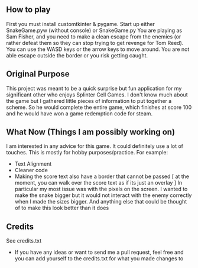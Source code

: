 ## How to play
First you must install customtkinter & pygame.
Start up either SnakeGame.pyw (without console) or SnakeGame.py
You are playing as Sam Fisher, and you need to make a clean escape from the enemies (or rather defeat them so they can stop trying to get revenge for Tom Reed). You can use the WASD keys or the arrow keys to move around. You are not able escape outside the border or you risk getting caught.

## Original Purpose
This project was meant to be a quick surprise but fun application for my significant other who enjoys Splinter Cell Games.
I don't know much about the game but I gathered little pieces of information to put together a scheme.
So he would complete the entire game, which finishes at score 100 and he would have won a game redemption code for steam.

## What Now (Things I am possibly working on)
I am interested in any advice for this game. It could definitely use a lot of touches.
This is mostly for hobby purposes/practice.
For example:
- Text Alignment
- Cleaner code
- Making the score text also have a border that cannot be passed [ at the moment, you can walk over the score text as if its just an overlay ]
In particular my most issue was with the pixels on the screen. I wanted to make the snake bigger but it would not interact with the enemy correctly when I made the sizes bigger.
And anything else that could be thought of to make this look better than it does

## Credits
See credits.txt
- If you have any ideas or want to send me a pull request, feel free and you can add yourself to the credits.txt for what you made changes to
